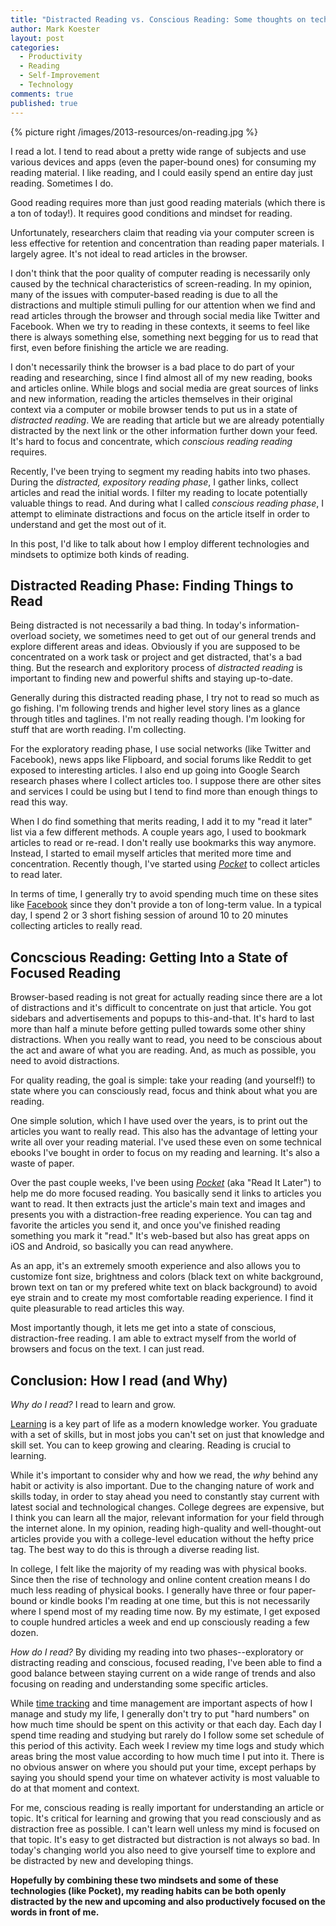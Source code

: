 ```yaml
---
title: "Distracted Reading vs. Conscious Reading: Some thoughts on technologies and mindsets for reading today"
author: Mark Koester
layout: post
categories:
  - Productivity
  - Reading
  - Self-Improvement
  - Technology
comments: true
published: true
---
```


{% picture right /images/2013-resources/on-reading.jpg %}

I read a lot. I tend to read about a pretty wide range of subjects and use various devices and apps (even the paper-bound ones) for consuming my reading material. I like reading, and I could easily spend an entire day just reading. Sometimes I do.

Good reading requires more than just good reading materials (which there is a ton of today!). It requires good conditions and mindset for reading.

Unfortunately, researchers claim that reading via your computer screen is less effective for retention and concentration than reading paper materials. I largely agree. It's not ideal to read articles in the browser.

I don't think that the poor quality of computer reading is necessarily only caused by the technical characteristics of screen-reading. In my opinion, many of the issues with computer-based reading is due to all the distractions and multiple stimuli pulling for our attention when we find and read articles through the browser and through social media like Twitter and Facebook. When we try to reading in these contexts, it seems to feel like there is always something else, something next begging for us to read that first, even before finishing the article we are reading.

I don't necessarily think the browser is a bad place to do part of your reading and researching, since I find almost all of my new reading, books and articles online. While blogs and social media are great sources of links and new information, reading the articles themselves in their original context via a computer or mobile browser tends to put us in a state of _distracted reading_. We are reading that article but we are already potentially distracted by the next link or the other information further down your feed. It's hard to focus and concentrate, which _conscious reading reading_ requires.

Recently, I've been trying to segment my reading habits into two phases. During the _distracted, expository reading phase_, I gather links, collect articles and read the initial words. I filter my reading to locate potentially valuable things to read. And during what I called _conscious reading phase_, I attempt to eliminate distractions and focus on the article itself in order to understand and get the most out of it.

In this post, I'd like to talk about how I employ different technologies and mindsets to optimize both kinds of reading.

<!--More-->

## Distracted Reading Phase: Finding Things to Read

Being distracted is not necessarily a bad thing. In today's information-overload society, we sometimes need to get out of our general trends and explore different areas and ideas. Obviously if you are supposed to be concentrated on a work task or project and get distracted, that's a bad thing. But the research and exploritory process of _distracted reading_ is important to finding new and powerful shifts and staying up-to-date.

Generally during this distracted reading phase, I try not to read so much as go fishing. I'm following trends and higher level story lines as a glance through titles and taglines. I'm not really reading though. I'm looking for stuff that are worth reading. I'm collecting.

For the exploratory reading phase, I use social networks (like Twitter and Facebook), news apps like Flipboard, and social forums like Reddit to get exposed to interesting articles. I also end up going into Google Search research phases where I collect articles too. I suppose there are other sites and services I could be using but I tend to find more than enough things to read this way.

When I do find something that merits reading, I add it to my "read it later" list via a few different methods. A couple years ago, I used to bookmark articles to read or re-read. I don't really use bookmarks this way anymore. Instead, I started to email myself articles that merited more time and concentration. Recently though, I've started using _[Pocket](getpocket.com)_ to collect articles to read later.

In terms of time, I generally try to avoid spending much time on these sites like [Facebook](www.markwk.com/2013/05/value-of-less-facebook.html) since they don't provide a ton of long-term value. In a typical day, I spend 2 or 3 short fishing session of around 10 to 20 minutes collecting articles to really read.

## Concscious Reading: Getting Into a State of Focused Reading

Browser-based reading is not great for actually reading since there are a lot of distractions and it's difficult to concentrate on just that article. You got sidebars and advertisements and popups to this-and-that. It's hard to last more than half a minute before getting pulled towards some other shiny distractions. When you really want to read, you need to be conscious about the act and aware of what you are reading. And, as much as possible, you need to avoid distractions.

For quality reading, the goal is simple: take your reading (and yourself!) to state where you can consciously read, focus and think about what you are reading.

One simple solution, which I have used over the years, is to print out the articles you want to really read. This also has the advantage of letting your write all over your reading material. I've used these even on some technical ebooks I've bought in order to focus on my reading and learning. It's also a waste of paper.

Over the past couple weeks, I've been using _[Pocket](getpocket.com)_ (aka "Read It Later") to help me do more focused reading. You basically send it links to articles you want to read. It then extracts just the article's main text and images and presents you with a distraction-free reading experience. You can tag and favorite the articles you send it, and once you've finished reading something you mark it "read." It's web-based but also has great apps on iOS and Android, so basically you can read anywhere.

As an app, it's an extremely smooth experience and also allows you to customize font size, brightness and colors (black text on white background, brown text on tan or my prefered white text on black background) to avoid eye strain and to create my most comfortable reading experience. I find it quite pleasurable to read articles this way.

Most importantly though, it lets me get into a state of conscious, distraction-free reading. I am able to extract myself from the world of browsers and focus on the text. I can just read.

## Conclusion: How I read (and Why)

_Why do I read?_ I read to learn and grow.

[Learning](www.markwk.com/category/learning/) is a key part of life as a modern knowledge worker. You graduate with a set of skills, but in most jobs you can't set on just that knowledge and skill set. You can to keep growing and clearing. Reading is crucial to learning.

While it's important to consider why and how we read, the _why_ behind any habit or activity is also important. Due to the changing nature of work and skills today, in order to stay ahead you need to constantly stay current with latest social and technological changes. College degrees are expensive, but I think you can learn all the major, relevant information for your field through the internet alone. In my opinion, reading high-quality and well-thought-out articles provide you with a college-level education without the hefty price tag. The best way to do this is through a diverse reading list.

In college, I felt like the majority of my reading was with physical books. Since then the rise of technology and online content creation means I do much less reading of physical books. I generally have three or four paper-bound or kindle books I'm reading at one time, but this is not necessarily where I spend most of my reading time now. By my estimate, I get exposed to couple hundred articles a week and end up consciously reading a few dozen.

_How do I read?_ By dividing my reading into two phases--exploratory or distracting reading and conscious, focused reading, I've been able to find a good balance between staying current on a wide range of trends and also focusing on reading and understanding some specific articles.

While [time tracking](www.markwk.com/time-tracking-tools.html) and time management are important aspects of how I manage and study my life, I generally don't try to put "hard numbers" on how much time should be spent on this activity or that each day. Each day I spend time reading and studying but rarely do I follow some set schedule of this period of this activity. Each week I review my time logs and study which areas bring the most value according to how much time I put into it. There is no obvious answer on where you should put your time, except perhaps by saying you should spend your time on whatever activity is most valuable to do at that moment and context.

For me, conscious reading is really important for understanding an article or topic. It's critical for learning and growing that you read consciously and as distraction free as possible. I can't learn well unless my mind is focused on that topic. It's easy to get distracted but distraction is not always so bad. In today's changing world you also need to give yourself time to explore and be distracted by new and developing things.

**Hopefully by combining these two mindsets and some of these technologies (like Pocket), my reading habits can be both openly distracted by the new and upcoming and also productively focused on the words in front of me.**
